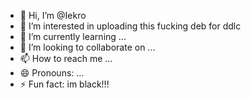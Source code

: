 - 👋 Hi, I’m @Iekro
- 👀 I’m interested in uploading this fucking deb for ddlc
- 🌱 I’m currently learning ...
- 💞️ I’m looking to collaborate on ...
- 📫 How to reach me ...
- 😄 Pronouns: ...
- ⚡ Fun fact: im black!!!

<!---
Iekro/Iekro is a ✨ special ✨ repository because its `README.md` (this file) appears on your GitHub profile.
You can click the Preview link to take a look at your changes.
--->
